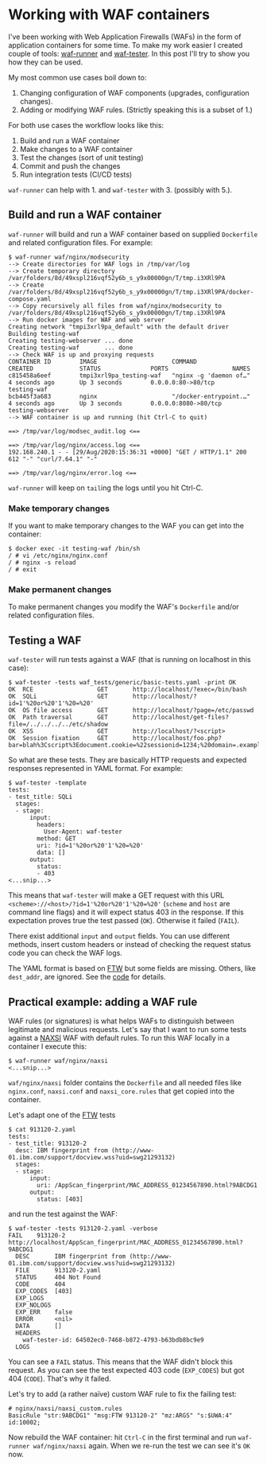 # Working with WAF containers

I've been working with Web Application Firewalls (WAFs) in the form of application containers for some time. To make my work easier I created couple of tools: [waf-runner](https://github.com/jreisinger/waf-runner) and [waf-tester](https://github.com/jreisinger/waf-tester). In this post I'll try to show you how they can be used.

My most common use cases boil down to:

1. Changing configuration of WAF components (upgrades, configuration changes).
2. Adding or modifying WAF rules. (Strictly speaking this is a subset of 1.)

For both use cases the workflow looks like this:

1. Build and run a WAF container
2. Make changes to a WAF container
3. Test the changes (sort of unit testing)
4. Commit and push the changes
5. Run integration tests (CI/CD tests)

`waf-runner` can help with 1. and `waf-tester` with 3. (possibly with 5.).

## Build and run a WAF container

`waf-runner` will build and run a WAF container based on supplied `Dockerfile` and related configuration files. For example:

```
$ waf-runner waf/nginx/modsecurity
--> Create directories for WAF logs in /tmp/var/log
--> Create temporary directory
/var/folders/8d/49xspl216vqf52y6b_s_y9x00000gn/T/tmp.i3XRl9PA
--> Create /var/folders/8d/49xspl216vqf52y6b_s_y9x00000gn/T/tmp.i3XRl9PA/docker-compose.yaml
--> Copy recursively all files from waf/nginx/modsecurity to /var/folders/8d/49xspl216vqf52y6b_s_y9x00000gn/T/tmp.i3XRl9PA
--> Run docker images for WAF and web server
Creating network "tmpi3xrl9pa_default" with the default driver
Building testing-waf
Creating testing-webserver ... done
Creating testing-waf       ... done
--> Check WAF is up and proxying requests
CONTAINER ID        IMAGE                     COMMAND                  CREATED             STATUS              PORTS                  NAMES
c815458a6eef        tmpi3xrl9pa_testing-waf   "nginx -g 'daemon of…"   4 seconds ago       Up 3 seconds        0.0.0.0:80->80/tcp     testing-waf
bcb445f3a683        nginx                     "/docker-entrypoint.…"   4 seconds ago       Up 3 seconds        0.0.0.0:8080->80/tcp   testing-webserver
--> WAF container is up and running (hit Ctrl-C to quit)

==> /tmp/var/log/modsec_audit.log <==

==> /tmp/var/log/nginx/access.log <==
192.168.240.1 - - [29/Aug/2020:15:36:31 +0000] "GET / HTTP/1.1" 200 612 "-" "curl/7.64.1" "-"

==> /tmp/var/log/nginx/error.log <==
```

`waf-runner` will keep on `tail`ing the logs until you hit Ctrl-C.

### Make temporary changes

If you want to make temporary changes to the WAF you can get into the container:

```
$ docker exec -it testing-waf /bin/sh
/ # vi /etc/nginx/nginx.conf
/ # nginx -s reload
/ # exit
```

### Make permanent changes

To make permanent changes you modify the WAF's `Dockerfile` and/or related configuration files.

## Testing a WAF

`waf-tester` will run tests against a WAF (that is running on localhost in this case):

```
$ waf-tester -tests waf_tests/generic/basic-tests.yaml -print OK
OK	RCE                  GET       http://localhost/?exec=/bin/bash
OK	SQLi                 GET       http://localhost/?id=1'%20or%20'1'%20=%20'
OK	OS file access       GET       http://localhost/?page=/etc/passwd
OK	Path traversal       GET       http://localhost/get-files?file=/../../../../etc/shadow
OK	XSS                  GET       http://localhost/?<script>
OK	Session fixation     GET       http://localhost/foo.php?bar=blah%3Cscript%3Edocument.cookie=%22sessionid=1234;%20domain=.example.dom%22;%3C/script%3E
```

So what are these tests. They are basically HTTP requests and expected responses represented in YAML format. For example:

```
$ waf-tester -template
tests:
- test_title: SQLi
  stages:
  - stage:
      input:
        headers:
          User-Agent: waf-tester
        method: GET
        uri: ?id=1'%20or%20'1'%20=%20'
        data: []
      output:
        status:
        - 403
<...snip...>
```

This means that `waf-tester` will make a GET request with this URL `<scheme>://<host>/?id=1'%20or%20'1'%20=%20'` (`scheme` and `host` are command line flags) and it will expect status 403 in the response. If this expectation proves true the test passed (`OK`). Otherwise it failed (`FAIL`).

There exist additional `input` and `output` fields. You can use different methods, insert custom headers or instead of checking the request status code you can check the WAF logs.

The YAML format is based on [FTW](https://github.com/CRS-support/ftw/blob/master/docs/YAMLFormat.md) but some fields are missing. Others, like `dest_addr`, are ignored. See the [code](https://github.com/jreisinger/waf-tester/blob/master/yaml/types.go) for details.

## Practical example: adding a WAF rule

WAF rules (or signatures) is what helps WAFs to distinguish between legitimate and malicious requests. Let's say that I want to run some tests against a [NAXSI](https://github.com/nbs-system/naxsi) WAF with default rules. To run this WAF locally in a container I execute this:

```
$ waf-runner waf/nginx/naxsi
<...snip...>
```

`waf/nginx/naxsi` folder contains the `Dockerfile` and all needed files like `nginx.conf`, `naxsi.conf` and `naxsi_core.rules` that get copied into the container.

Let's adapt one of the [FTW](https://github.com/coreruleset/ftw) tests

```
$ cat 913120-2.yaml 
tests:
- test_title: 913120-2
  desc: IBM fingerprint from (http://www-01.ibm.com/support/docview.wss?uid=swg21293132)
  stages:
  - stage:
      input:
        uri: /AppScan_fingerprint/MAC_ADDRESS_01234567890.html?9ABCDG1
      output:
        status: [403]
```
and run the test against the WAF:

```
$ waf-tester -tests 913120-2.yaml -verbose
FAIL	913120-2                       http://localhost/AppScan_fingerprint/MAC_ADDRESS_01234567890.html?9ABCDG1
  DESC       IBM fingerprint from (http://www-01.ibm.com/support/docview.wss?uid=swg21293132)
  FILE       913120-2.yaml
  STATUS     404 Not Found
  CODE       404
  EXP_CODES  [403]
  EXP_LOGS   
  EXP_NOLOGS 
  EXP_ERR    false
  ERROR      <nil>
  DATA       []
  HEADERS    
    waf-tester-id: 64502ec0-7468-b872-4793-b63bdb8bc9e9
  LOGS       
```

You can see a `FAIL` status. This means that the WAF didn't block this request. As you can see the test expected 403 code (`EXP_CODES`) but got 404 (`CODE`). That's why it failed.

Let's try to add (a rather naïve) custom WAF rule to fix the failing test:

```
# nginx/naxsi/naxsi_custom.rules
BasicRule "str:9ABCDG1" "msg:FTW 913120-2" "mz:ARGS" "s:$UWA:4" id:10002;
```

Now rebuild the WAF container: hit `Ctrl-C` in the first terminal and run `waf-runner waf/nginx/naxsi` again. When we re-run the test we can see it's `OK` now.
